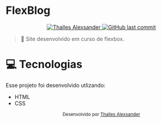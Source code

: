 # FlexBlog
<p align="center">	
   <a href="https://www.linkedin.com/in/thalles-alexsander-faria-muzzo-76baa41a9/">
      <img alt="Thalles Alexsander" src="https://img.shields.io/badge/-Thalles Alexsander-FF8000?style=flat&logo=Linkedin&logoColor=white" />
  </a>

  <a href="https://github.com/Alezuzzo/insta-front-followers-bbb/commits/main">
    <img alt="GitHub last commit" src="https://img.shields.io/github/last-commit/Alezuzzo/Muzzoguitars?color=FF8000">
  </a>
  
  > :rocket: Site desenvolvido em curso de flexbox.
  
  # :computer: Tecnologias
  Esse projeto foi desenvolvido utlizando:

  * HTML
  * CSS
  
  <div align="center">
  <sub>Desenvolvido por
    <a href="https://github.com/Alezuzzo">Thalles Alexsander</a> 
  </sub>
  </div>
  
  

</p>
